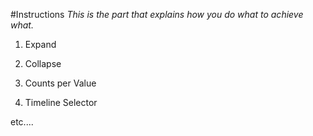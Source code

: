 #Instructions
*This is the part that explains how you do what to achieve what.*


1. Expand

1. Collapse

1. Counts per Value

1. Timeline Selector

etc....
